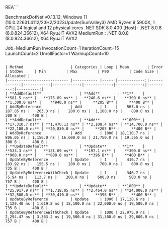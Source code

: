 REA```

BenchmarkDotNet v0.13.12, Windows 11 (10.0.22631.4112/23H2/2023Update/SunValley3)
AMD Ryzen 9 5900X, 1 CPU, 24 logical and 12 physical cores
.NET SDK 8.0.400
  [Host]    : .NET 8.0.8 (8.0.824.36612), X64 RyuJIT AVX2
  MediumRun : .NET 8.0.8 (8.0.824.36612), X64 RyuJIT AVX2

Job=MediumRun  InvocationCount=1  IterationCount=15  
LaunchCount=2  UnrollFactor=1  WarmupCount=10  
```

| Method                     | Categories | Loop | Mean        | Error       | StdDev     | Min         | Max         | P90         | Code Size | Allocated |
|--------------------------- |----------- |----- |------------:|------------:|-----------:|------------:|------------:|------------:|----------:|----------:|
| **AddDefault**                 | **Add**        | **1**    |    **581.5 ns** |   **175.89 ns** |   **246.6 ns** |    **300.0 ns** |  **1,300.0 ns** |    **940.0 ns** |     **205 B** |     **400 B** |
| AddByReference             | Add        | 1    |    563.0 ns |   187.85 ns |   263.3 ns |    200.0 ns |  1,100.0 ns |    800.0 ns |     300 B |     400 B |
| **AddDefault**                 | **Add**        | **1000** | **17,310.7 ns** | **1,470.13 ns** | **2,108.4 ns** | **14,700.0 ns** | **22,100.0 ns** | **20,830.0 ns** |     **205 B** |     **400 B** |
| AddByReference             | Add        | 1000 | 18,110.7 ns |   806.05 ns | 1,156.0 ns | 16,600.0 ns | 21,750.0 ns | 19,365.0 ns |     300 B |     400 B |
| **UpdateDefault**              | **Update**     | **1**    |    **533.3 ns** |   **131.69 ns** |   **197.1 ns** |    **300.0 ns** |    **900.0 ns** |    **800.0 ns** |     **396 B** |     **400 B** |
| UpdateByReference          | Update     | 1    |    416.7 ns |   103.92 ns |   155.5 ns |    200.0 ns |    700.0 ns |    600.0 ns |     735 B |     400 B |
| UpdateByReferenceWithCheck | Update     | 1    |    346.7 ns |    75.94 ns |   113.7 ns |    200.0 ns |    600.0 ns |    500.0 ns |     757 B |     400 B |
| **UpdateDefault**              | **Update**     | **1000** | **25,917.9 ns** | **1,718.05 ns** | **2,464.0 ns** | **24,000.0 ns** | **32,500.0 ns** | **30,410.0 ns** |     **396 B** |     **400 B** |
| UpdateByReference          | Update     | 1000 | 17,128.6 ns | 1,129.40 ns | 1,619.8 ns | 15,100.0 ns | 22,000.0 ns | 19,500.0 ns |     735 B |     400 B |
| UpdateByReferenceWithCheck | Update     | 1000 | 22,975.9 ns | 2,294.47 ns | 3,363.2 ns | 19,500.0 ns | 31,300.0 ns | 29,600.0 ns |     757 B |     400 B |
